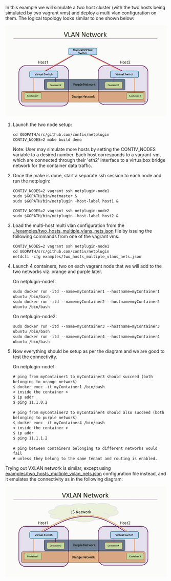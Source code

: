 In this example we will simulate a two host cluster (with the two hosts being simulated by two vagrant vms) and deploy a multi vlan configuration on them. The logical topology looks similar to one shown below:

![VlanNetwork](./VlanNetwork.jpg)

1. Launch the two node setup:

    ```
    cd $GOPATH/src/github.com/contiv/netplugin
    CONTIV_NODES=2 make build demo
    ```
    
    Note: User may simulate more hosts by setting the CONTIV_NODES variable to a desired number. Each host corresponds to a vagrant-vm, which are connected through their 'eth2' interface to a virtualbox bridge network for the container data traffic.

2. Once the make is done, start a separate ssh session to each node and run the netplugin:

    ```
    CONTIV_NODES=2 vagrant ssh netplugin-node1
    sudo $GOPATH/bin/netmaster &
    sudo $GOPATH/bin/netplugin -host-label host1 &
    ```
    ```
    CONTIV_NODES=2 vagrant ssh netplugin-node2
    sudo $GOPATH/bin/netplugin -host-label host2 &
    ```

3. Load the multi-host multi vlan configuration from the [../examples/two_hosts_multiple_vlans_nets.json](../examples/two_hosts_multiple_vlans_nets.json) file by issuing the following commands from one of the vagrant vms.

    ```
    CONTIV_NODES=2 vagrant ssh netplugin-node1
    cd $GOPATH/src/github.com/contiv/netplugin
    netdcli -cfg examples/two_hosts_multiple_vlans_nets.json
    ```

4. Launch 4 containers, two on each vagrant node that we will add to the two networks viz. orange and purple later.

    On netplugin-node1:
    ```
    sudo docker run -itd --name=myContainer1 --hostname=myContainer1 ubuntu /bin/bash
    sudo docker run -itd --name=myContainer2 --hostname=myContainer2 ubuntu /bin/bash
    ```
    On netplugin-node2:
    ```
    sudo docker run -itd --name=myContainer3 --hostname=myContainer3 ubuntu /bin/bash
    sudo docker run -itd --name=myContainer4 --hostname=myContainer4 ubuntu /bin/bash
    ```

5. Now everything should be setup as per the diagram and we are good to test the connectivity.

    On netplugin-node1:
    ```
    # ping from myContainer1 to myContainer3 should succeed (both belonging to orange network)
    $ docker exec -it myContainer1 /bin/bash
    < inside the container >
    $ ip addr
    $ ping 11.1.0.2

    # ping from myContainer2 to myContainer4 should also succeed (both belonging to purple network)
    $ docker exec -it myContainer4 /bin/bash
    < inside the container >
    $ ip addr
    $ ping 11.1.1.2

    # ping between containers belonging to different networks would fail
    # unless they belong to the same tenant and routing is enabled.
    ```

Trying out VXLAN network is similar, except using [examples/two_hosts_multiple_vxlan_nets.json](examples/two_hosts_multiple_vxlan_nets.json)
configuration file instead, and it emulates the connectivity as in the following diagram:

![VXLANNetwork](./VxlanNetwork.jpg)
